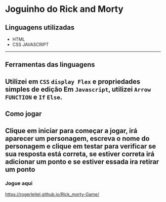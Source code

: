# Joguinho do Rick and Morty
## Linguagens utilizadas 
- HTML
- CSS
JAVASCRIPT
---
## Ferramentas das linguagens
Utilizei em `CSS` `display Flex` e propriedades simples de edição
Em `Javascript`, utilizei `Arrow FUNCTION` e `If` `Else`.
---
## Como jogar
Clique em iniciar para começar a jogar, irá aparecer um personagem, escreva o nome do personagem e clique em testar para verificar se sua resposta está correta, se estiver correta irá adicionar um ponto e se estiver essada ira retirar um ponto
---
### Jogue aqui
https://rogerleitel.github.io/Rick_morty-Game/

